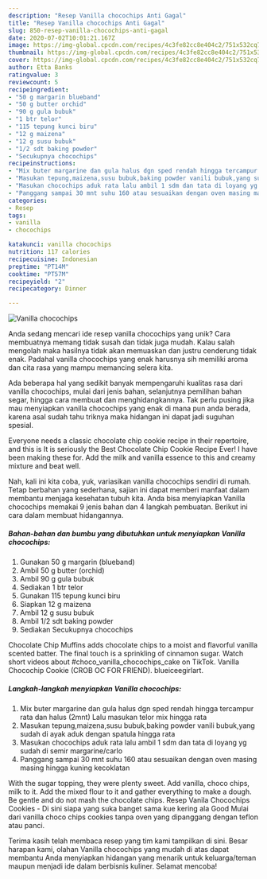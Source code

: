 ```yaml
---
description: "Resep Vanilla chocochips Anti Gagal"
title: "Resep Vanilla chocochips Anti Gagal"
slug: 850-resep-vanilla-chocochips-anti-gagal
date: 2020-07-02T10:01:21.167Z
image: https://img-global.cpcdn.com/recipes/4c3fe82cc8e404c2/751x532cq70/vanilla-chocochips-foto-resep-utama.jpg
thumbnail: https://img-global.cpcdn.com/recipes/4c3fe82cc8e404c2/751x532cq70/vanilla-chocochips-foto-resep-utama.jpg
cover: https://img-global.cpcdn.com/recipes/4c3fe82cc8e404c2/751x532cq70/vanilla-chocochips-foto-resep-utama.jpg
author: Etta Banks
ratingvalue: 3
reviewcount: 5
recipeingredient:
- "50 g margarin blueband"
- "50 g butter orchid"
- "90 g gula bubuk"
- "1 btr telor"
- "115 tepung kunci biru"
- "12 g maizena"
- "12 g susu bubuk"
- "1/2 sdt baking powder"
- "Secukupnya chocochips"
recipeinstructions:
- "Mix buter margarine dan gula halus dgn sped rendah hingga tercampur rata dan halus (2mnt) Lalu masukan telor mix hingga rata"
- "Masukan tepung,maizena,susu bubuk,baking powder vanili bubuk,yang sudah di ayak aduk dengan spatula hingga rata"
- "Masukan chocochips aduk rata lalu ambil 1 sdm dan tata di loyang yg sudah di semir margarine/carlo"
- "Panggang sampai 30 mnt suhu 160 atau sesuaikan dengan oven masing masing hingga kuning kecoklatan"
categories:
- Resep
tags:
- vanilla
- chocochips

katakunci: vanilla chocochips 
nutrition: 117 calories
recipecuisine: Indonesian
preptime: "PT14M"
cooktime: "PT57M"
recipeyield: "2"
recipecategory: Dinner

---
```



![Vanilla chocochips](https://img-global.cpcdn.com/recipes/4c3fe82cc8e404c2/751x532cq70/vanilla-chocochips-foto-resep-utama.jpg)

Anda sedang mencari ide resep vanilla chocochips yang unik? Cara membuatnya memang tidak susah dan tidak juga mudah. Kalau salah mengolah maka hasilnya tidak akan memuaskan dan justru cenderung tidak enak. Padahal vanilla chocochips yang enak harusnya sih memiliki aroma dan cita rasa yang mampu memancing selera kita.

Ada beberapa hal yang sedikit banyak mempengaruhi kualitas rasa dari vanilla chocochips, mulai dari jenis bahan, selanjutnya pemilihan bahan segar, hingga cara membuat dan menghidangkannya. Tak perlu pusing jika mau menyiapkan vanilla chocochips yang enak di mana pun anda berada, karena asal sudah tahu triknya maka hidangan ini dapat jadi suguhan spesial.

Everyone needs a classic chocolate chip cookie recipe in their repertoire, and this is It is seriously the Best Chocolate Chip Cookie Recipe Ever! I have been making these for. Add the milk and vanilla essence to this and creamy mixture and beat well.


Nah, kali ini kita coba, yuk, variasikan vanilla chocochips sendiri di rumah. Tetap berbahan yang sederhana, sajian ini dapat memberi manfaat dalam membantu menjaga kesehatan tubuh kita. Anda bisa menyiapkan Vanilla chocochips memakai 9 jenis bahan dan 4 langkah pembuatan. Berikut ini cara dalam membuat hidangannya.

<!--inarticleads1-->

##### Bahan-bahan dan bumbu yang dibutuhkan untuk menyiapkan Vanilla chocochips:

1. Gunakan 50 g margarin (blueband)
1. Ambil 50 g butter (orchid)
1. Ambil 90 g gula bubuk
1. Sediakan 1 btr telor
1. Gunakan 115 tepung kunci biru
1. Siapkan 12 g maizena
1. Ambil 12 g susu bubuk
1. Ambil 1/2 sdt baking powder
1. Sediakan Secukupnya chocochips


Chocolate Chip Muffins adds chocolate chips to a moist and flavorful vanilla scented batter. The final touch is a sprinkling of cinnamon sugar. Watch short videos about #choco_vanilla_chocochips_cake on TikTok. Vanilla Chocochip Cookie (CROB OC FOR FRIEND). blueiceegirlart. 

<!--inarticleads2-->

##### Langkah-langkah menyiapkan Vanilla chocochips:

1. Mix buter margarine dan gula halus dgn sped rendah hingga tercampur rata dan halus (2mnt) Lalu masukan telor mix hingga rata
1. Masukan tepung,maizena,susu bubuk,baking powder vanili bubuk,yang sudah di ayak aduk dengan spatula hingga rata
1. Masukan chocochips aduk rata lalu ambil 1 sdm dan tata di loyang yg sudah di semir margarine/carlo
1. Panggang sampai 30 mnt suhu 160 atau sesuaikan dengan oven masing masing hingga kuning kecoklatan


With the sugar topping, they were plenty sweet. Add vanilla, choco chips, milk to it. Add the mixed flour to it and gather everything to make a dough. Be gentle and do not mash the chocolate chips. Resep Vanila Chocochips Cookies - Di sini siapa yang suka banget sama kue kering ala Good Mulai dari vanilla choco chips cookies tanpa oven yang dipanggang dengan teflon atau panci. 

Terima kasih telah membaca resep yang tim kami tampilkan di sini. Besar harapan kami, olahan Vanilla chocochips yang mudah di atas dapat membantu Anda menyiapkan hidangan yang menarik untuk keluarga/teman maupun menjadi ide dalam berbisnis kuliner. Selamat mencoba!
